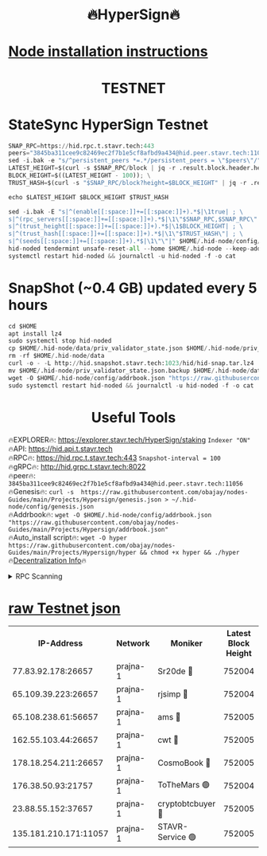 <h1 align="center"> 🔥HyperSign🔥</h1>

[Node installation instructions](https://github.com/obajay/nodes-Guides/tree/main/Projects/Hypersign)
=

<h1 align="center"> TESTNET</h1>

# StateSync HyperSign Testnet
```python
SNAP_RPC=https://hid.rpc.t.stavr.tech:443
peers="3845ba311cee9c82469ec2f7b1e5cf8afbd9a434@hid.peer.stavr.tech:11056"
sed -i.bak -e "s/^persistent_peers *=.*/persistent_peers = \"$peers\"/" $HOME/.hid-node/config/config.toml
LATEST_HEIGHT=$(curl -s $SNAP_RPC/block | jq -r .result.block.header.height); \
BLOCK_HEIGHT=$((LATEST_HEIGHT - 100)); \
TRUST_HASH=$(curl -s "$SNAP_RPC/block?height=$BLOCK_HEIGHT" | jq -r .result.block_id.hash)

echo $LATEST_HEIGHT $BLOCK_HEIGHT $TRUST_HASH

sed -i.bak -E "s|^(enable[[:space:]]+=[[:space:]]+).*$|\1true| ; \
s|^(rpc_servers[[:space:]]+=[[:space:]]+).*$|\1\"$SNAP_RPC,$SNAP_RPC\"| ; \
s|^(trust_height[[:space:]]+=[[:space:]]+).*$|\1$BLOCK_HEIGHT| ; \
s|^(trust_hash[[:space:]]+=[[:space:]]+).*$|\1\"$TRUST_HASH\"| ; \
s|^(seeds[[:space:]]+=[[:space:]]+).*$|\1\"\"|" $HOME/.hid-node/config/config.toml
hid-noded tendermint unsafe-reset-all --home $HOME/.hid-node --keep-addr-book
systemctl restart hid-noded && journalctl -u hid-noded -f -o cat
```
# SnapShot (~0.4 GB) updated every 5 hours
```python
cd $HOME
apt install lz4
sudo systemctl stop hid-noded
cp $HOME/.hid-node/data/priv_validator_state.json $HOME/.hid-node/priv_validator_state.json.backup
rm -rf $HOME/.hid-node/data
curl -o - -L http://hid.snapshot.stavr.tech:1023/hid/hid-snap.tar.lz4 | lz4 -c -d - | tar -x -C $HOME/.hid-node --strip-components 2
mv $HOME/.hid-node/priv_validator_state.json.backup $HOME/.hid-node/data/priv_validator_state.json
wget -O $HOME/.hid-node/config/addrbook.json "https://raw.githubusercontent.com/obajay/nodes-Guides/main/Projects/Hypersign/addrbook.json"
sudo systemctl restart hid-noded && journalctl -u hid-noded -f -o cat
```

 <h1 align="center"> Useful Tools</h1>

🔥EXPLORER🔥:      https://explorer.stavr.tech/HyperSign/staking        `Indexer "ON"` \
🔥API:             https://hid.api.t.stavr.tech \
🔥RPC🔥:           https://hid.rpc.t.stavr.tech:443              `Snapshot-interval = 100` \
🔥gRPC🔥:          http://hid.grpc.t.stavr.tech:8022 \
🔥peer🔥:          `3845ba311cee9c82469ec2f7b1e5cf8afbd9a434@hid.peer.stavr.tech:11056` \
🔥Genesis🔥:     ```curl -s  https://raw.githubusercontent.com/obajay/nodes-Guides/main/Projects/Hypersign/genesis.json > ~/.hid-node/config/genesis.json``` \
🔥Addrbook🔥:    ```wget -O $HOME/.hid-node/config/addrbook.json "https://raw.githubusercontent.com/obajay/nodes-Guides/main/Projects/Hypersign/addrbook.json"``` \
🔥Auto_install script🔥: ```wget -O hyper https://raw.githubusercontent.com/obajay/nodes-Guides/main/Projects/Hypersign/hyper && chmod +x hyper && ./hyper``` \
🔥[Decentralization Info](https://github.com/obajay/StateSync-snapshots/tree/main/Projects/Hypersign/Decentralization)🔥

<details>
<summary>RPC Scanning</summary>

<h2 align="center"> We scan nodes in real time every 4 hours. And we provide the final result of RPC endpoints.
We cannot influence the operation of these nodes in any way. </h2>


```python
If Voting Power is higher than 0 --> then the Node is a validator of the network and may be subject to attack and be a potential threat to the chain.
```
```python
We marked such validators with a red symbol
```

</details>

[raw Testnet json](https://rpc-check.hypert.stavr.tech/hypert/rpc-hypert-result.json)
=

<table><tr><th>IP-Address</th><th>Network</th><th>Moniker</th><th>Latest Block Height</th><th>Earliest Block Height</th><th>Catching Up</th><th>Tx Index</th><th>Voting Power</th><th>Scan Time</th></tr><tr><td>77.83.92.178:26657</td><td>prajna-1</td><td>Sr20de 🔴</td><td>752004</td><td>1</td><td>False</td><td>on</td><td>1080256</td><td>2024-02-07T03:01:25.809399386UTC</td></tr><tr><td>65.109.39.223:26657</td><td>prajna-1</td><td>rjsimp 🔴</td><td>752004</td><td>1</td><td>False</td><td>on</td><td>1155214</td><td>2024-02-07T03:01:28.744965651UTC</td></tr><tr><td>65.108.238.61:56657</td><td>prajna-1</td><td>ams 🔴</td><td>752005</td><td>1</td><td>False</td><td>on</td><td>1193889</td><td>2024-02-07T03:01:35.666574714UTC</td></tr><tr><td>162.55.103.44:26657</td><td>prajna-1</td><td>cwt 🔴</td><td>752005</td><td>1</td><td>False</td><td>on</td><td>989833</td><td>2024-02-07T03:01:38.339529491UTC</td></tr><tr><td>178.18.254.211:26657</td><td>prajna-1</td><td>CosmoBook 🔴</td><td>752005</td><td>108201</td><td>False</td><td>on</td><td>990495</td><td>2024-02-07T03:01:35.227461884UTC</td></tr><tr><td>176.38.50.93:21757</td><td>prajna-1</td><td>ToTheMars 🟢</td><td>752004</td><td>635201</td><td>False</td><td>on</td><td>0</td><td>2024-02-07T03:01:26.353539800UTC</td></tr><tr><td>23.88.55.152:37657</td><td>prajna-1</td><td>cryptobtcbuyer 🔴</td><td>752005</td><td>652005</td><td>False</td><td>on</td><td>1179185</td><td>2024-02-07T03:01:38.589294133UTC</td></tr><tr><td>135.181.210.171:11057</td><td>prajna-1</td><td>STAVR-Service 🟢</td><td>752005</td><td>750401</td><td>False</td><td>on</td><td>0</td><td>2024-02-07T03:01:36.006563847UTC</td></tr></table>
